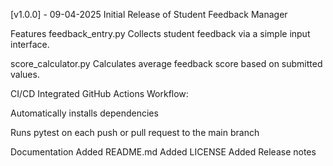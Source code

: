 [v1.0.0] - 09-04-2025
Initial Release of Student Feedback Manager


Features
feedback_entry.py
Collects student feedback via a simple input interface.

score_calculator.py
Calculates average feedback score based on submitted values.


CI/CD
Integrated GitHub Actions Workflow:

Automatically installs dependencies

Runs pytest on each push or pull request to the main branch


Documentation
Added README.md
Added LICENSE
Added Release notes 
